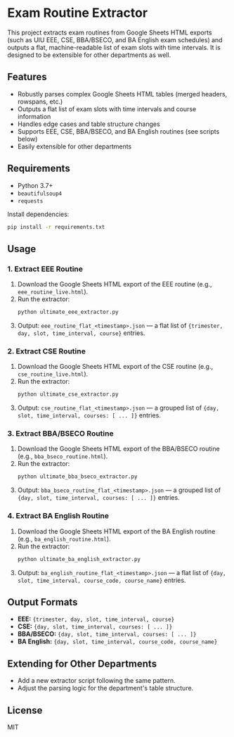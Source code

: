 # Exam Routine Extractor

This project extracts exam routines from Google Sheets HTML exports (such as UIU EEE, CSE, BBA/BSECO, and BA English exam schedules) and outputs a flat, machine-readable list of exam slots with time intervals. It is designed to be extensible for other departments as well.

## Features
- Robustly parses complex Google Sheets HTML tables (merged headers, rowspans, etc.)
- Outputs a flat list of exam slots with time intervals and course information
- Handles edge cases and table structure changes
- Supports EEE, CSE, BBA/BSECO, and BA English routines (see scripts below)
- Easily extensible for other departments

## Requirements
- Python 3.7+
- `beautifulsoup4`
- `requests`

Install dependencies:
```bash
pip install -r requirements.txt
```

## Usage

### 1. Extract EEE Routine

1. Download the Google Sheets HTML export of the EEE routine (e.g., `eee_routine_live.html`).
2. Run the extractor:
   ```bash
   python ultimate_eee_extractor.py
   ```
3. Output: `eee_routine_flat_<timestamp>.json` — a flat list of `{trimester, day, slot, time_interval, course}` entries.

### 2. Extract CSE Routine

1. Download the Google Sheets HTML export of the CSE routine (e.g., `cse_routine_live.html`).
2. Run the extractor:
   ```bash
   python ultimate_cse_extractor.py
   ```
3. Output: `cse_routine_flat_<timestamp>.json` — a grouped list of `{day, slot, time_interval, courses: [ ... ]}` entries.

### 3. Extract BBA/BSECO Routine

1. Download the Google Sheets HTML export of the BBA/BSECO routine (e.g., `bba_bseco_routine.html`).
2. Run the extractor:
   ```bash
   python ultimate_bba_bseco_extractor.py
   ```
3. Output: `bba_bseco_routine_flat_<timestamp>.json` — a grouped list of `{day, slot, time_interval, courses: [ ... ]}` entries.

### 4. Extract BA English Routine

1. Download the Google Sheets HTML export of the BA English routine (e.g., `ba_english_routine.html`).
2. Run the extractor:
   ```bash
   python ultimate_ba_english_extractor.py
   ```
3. Output: `ba_english_routine_flat_<timestamp>.json` — a flat list of `{day, slot, time_interval, course_code, course_name}` entries.

## Output Formats
- **EEE:** `{trimester, day, slot, time_interval, course}`
- **CSE:** `{day, slot, time_interval, courses: [ ... ]}`
- **BBA/BSECO:** `{day, slot, time_interval, courses: [ ... ]}`
- **BA English:** `{day, slot, time_interval, course_code, course_name}`

## Extending for Other Departments
- Add a new extractor script following the same pattern.
- Adjust the parsing logic for the department's table structure.

## License
MIT